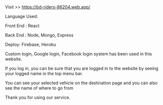 Visit >>  https://bd-riders-86204.web.app/


Language Used:

Front End : React

Back End : Node, Mongo, Express

Deploy: Firebase, Heroku


Custom login, Google login, Facebook login system has been used in this website.

If you log in, you can be sure that you are logged in to the website by seeing your logged name in the top menu bar.

You can see your selected vehicle on the destination page and you can also see the name of where to go from

Thank you for using our service.
